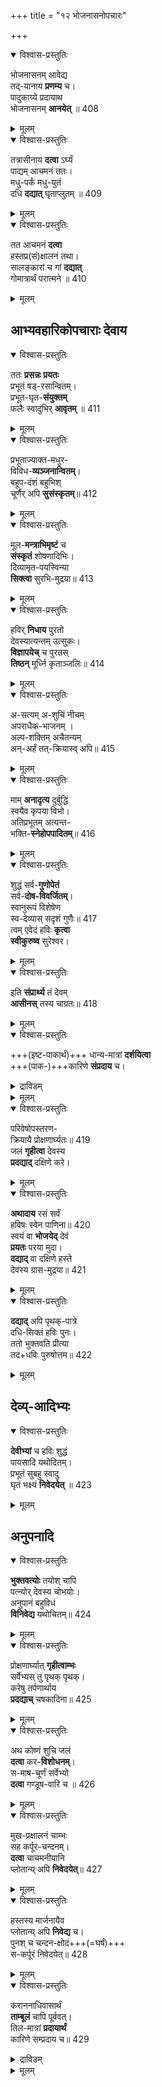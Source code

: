 +++
title = "१२ भोजनासनोपचारः"

+++
<details open><summary>विश्वास-प्रस्तुतिः</summary>

भोजनासनम् आवेद्य  
तद्-यानाय **प्रणम्य** च।  
पादुकाग्र्ये प्रदायाथ  
भोजनासनम् **आनयेत्** ॥ 408
</details>

<details><summary>मूलम्</summary>

भोजनासनमावेद्य तद्यानाय प्रणम्य च।  
पादुकाग्र्ये प्रदायाथ भोजनासनमानयेत् ॥ 408
</details>


<details open><summary>विश्वास-प्रस्तुतिः</summary>

तत्रासीनाय **दत्वा** ऽर्घ्यं  
पाद्यम् आचमनं ततः।  
मधु-पर्कं मधु-युतं  
दधि **दद्यात्** घृताप्लुतम् ॥ 409
</details>

<details><summary>मूलम्</summary>

तत्रासीनाय दत्वाऽर्घ्यं पाद्यमाचमनं ततः।  
मधुपर्कं मधुयुतं दधि दद्यात् घृताप्लुतम् ॥ 409
</details>


<details open><summary>विश्वास-प्रस्तुतिः</summary>

तत आचमनं **दत्वा**  
हस्तप्र(सं)क्षालनं तथा।  
सालङ्कारां च गां **दद्यात्**  
गोमात्रार्थं परात्मने ॥ 410
</details>

<details><summary>मूलम्</summary>

तत आचमनं दत्वा हस्तप्र(सं)क्षालनं तथा।  
सालङ्कारां च गां दद्यात् गोमात्रार्थं परात्मने ॥ 410
</details>

## आभ्यवहारिकोपचाराः देवाय

<details open><summary>विश्वास-प्रस्तुतिः</summary>

ततः **प्रसन्नः प्रयतः**  
प्रभूतं षड्-रसान्वितम्।  
प्रभूत-घृत-**संयुक्तम्**  
फलैः स्वादुभिर् **आवृतम्** ॥ 411
</details>

<details><summary>मूलम्</summary>

ततः प्रसन्नः प्रयतः प्रभूतं षड्रसान्वितम्।  
प्रभूतघृतसंयुक्तम् फलैः स्वादुभिरावृतम् ॥ 411
</details>


<details open><summary>विश्वास-प्रस्तुतिः</summary>

प्रभूताज्याक्त-मधुर-  
विविध-**व्यञ्जनान्वितम्**।  
बहूप-दंशं बहुभिश्  
चूर्णैर् अपि **सुसंस्कृतम्**॥ 412
</details>

<details><summary>मूलम्</summary>

प्रभूताज्याक्तमधुरविविधव्यञ्जनान्वितम्।  
बहूपदंशं बहुभिश् चूर्णैरपि सुसंस्कृतम्॥ 412
</details>


<details open><summary>विश्वास-प्रस्तुतिः</summary>

मूल-**मन्त्राभिमृष्टं** च  
**संस्कृतं** शोषणादिभिः।  
दिव्यामृत-पयस्विन्या  
**सिक्त्वा** सुरभि-मुद्रया॥ 413
</details>

<details><summary>मूलम्</summary>

मूलमन्त्राभिमृष्टं च संस्कृतं शोषणादिभिः।  
दिव्यामृतपयस्विन्या सिक्त्वा सुरभिमुद्रया॥ 413
</details>


<details open><summary>विश्वास-प्रस्तुतिः</summary>

हविर् **निधाय** पुरतो  
देवस्यात्यन्तम् उत्सुकः।  
**विज्ञापयेच्** च पुरतस्  
**तिष्ठन्** मूर्ध्नि कृताञ्जलिः॥ 414
</details>

<details><summary>मूलम्</summary>

हविर्निधाय पुरतः देवस्यात्यन्तमुत्सुकः।  
विज्ञापयेच्च पुरतः तिष्ठन् मूर्ध्नि कृताञ्जलिः॥ 414
</details>


<details open><summary>विश्वास-प्रस्तुतिः</summary>

अ-सत्यम् अ-शुचिं नीचम्  
अपराधैक-भाजनम् ।  
अल्प-शक्तिम् अचैतन्यम्  
अन्-अर्हं तत्-क्रियास्व् अपि॥ 415
</details>

<details><summary>मूलम्</summary>

असत्यमशुचिं नीचमपराधैकभाजनम् ।  
अल्पशक्तिमचैतन्यम् अनर्हं तत्क्रियास्वपि॥ 415
</details>


<details open><summary>विश्वास-प्रस्तुतिः</summary>

माम् **अनादृत्य** दुर्बुद्धिं  
स्वयैव कृपया विभो।  
अतिप्रभूतम् अत्यन्त-  
भक्ति-**स्नेहोपपादितम्**॥ 416
</details>

<details><summary>मूलम्</summary>

मामनादृत्य दुर्बुद्धिं स्वयैव कृपया विभो।  
अतिप्रभूतमत्यन्तभक्तिस्नेहोपपादितम्॥ 416
</details>


<details open><summary>विश्वास-प्रस्तुतिः</summary>

शुद्धं सर्व-**गुणोपेतं**  
सर्व-**दोष-विवर्जितम्**।  
स्वानुरूपं विशेषेण  
स्व-देव्यास् सदृशं गुणैः॥ 417  
त्वम् एवेदं हविः **कृत्वा**  
**स्वीकुरुष्व** सुरेश्वर।
</details>

<details><summary>मूलम्</summary>

शुद्धं सर्वगुणोपेतं सर्वदोषविवर्जितम्।  
स्वानुरूपं विशेषेण स्वदेव्यास्सदृशं गुणैः॥ 417  
त्वमेवेदं हविः कृत्वा स्वीकुरुष्व सुरेश्वर।
</details>


<details open><summary>विश्वास-प्रस्तुतिः</summary>

इति **संप्रार्थ्य** तं देवम्  
**आसीनस्** तस्य चाग्रतः॥ 418
</details>

<details><summary>मूलम्</summary>

इति संप्रार्थ्य तं देवम् आसीनस्तस्य चाग्रतः॥ 418
</details>


<details open><summary>विश्वास-प्रस्तुतिः</summary>

+++(इष्ट-पाकार्थं)+++ धान्य-मात्रां **दर्शयित्वा**  
+++(पाक-)+++कारिणे **संप्रदाय** च।  
</details>

<details><summary>द्राविडम्</summary>

इप्पडि ऎम्बॆरुमानै प्रार्त्तित्तु विट्टु  
ऎदिरिल् उट्कार्न्दु  
तान्य मात्रैयैप् पागगैङ्गर्यबररुक्कुक् कॊडुत्तु-विट्टु
[कीऴे [370] तण्डुल मात्रै, वित्त मात्रै, को मात्रै ऎन मूण्ड्रु सॊल्लप् पॆट्रन. इप्पोदु धान्य मात्रै.] 
q.कळ् (ऎदु?) ऎनन तन् :
</details>

<details><summary>मूलम्</summary>

धान्यमात्रां दर्शयित्वा कारिणे संप्रदाय च।  
</details>


<details open><summary>विश्वास-प्रस्तुतिः</summary>

परिवेषोपस्तरण-  
क्रियायै प्रोक्षणार्घ्यतः॥ 419  
जलं **गृहीत्वा** देवस्य  
**प्रदद्याद्** दक्षिणे करे।  
</details>

<details><summary>मूलम्</summary>

परिवेषोपस्तरणक्रियायै प्रोक्षणार्घ्यतः॥ 419  
जलं गृहीत्वा देवस्य प्रदद्याद्दक्षिणे करे।  
</details>


<details open><summary>विश्वास-प्रस्तुतिः</summary>

**अथादाय** रसं सर्वं  
हविषः स्वेन पाणिना॥ 420  
स्वयं वा **भोजयेद्** देवं  
**प्रयतः** परया मुदा।  
**दद्याद्** वा दक्षिणे हस्ते  
देवस्य ग्रास-मुद्रया॥ 421
</details>

<details><summary>मूलम्</summary>

अथादाय रसं सर्वं हविषः स्वेन पाणिना॥ 420  
स्वयं वा भोजयेद्देवं प्रयतः परया मुदा।  
दद्याद्वा दक्षिणे हस्ते देवस्य ग्रासमुद्रया॥ 421
</details>


<details open><summary>विश्वास-प्रस्तुतिः</summary>

**दद्याद्** अपि पृथक्-पात्रे  
दधि-सिक्तं हविः पुनः।  
ततो भुक्तवति प्रीत्या  
तद+धविः पुरुषोत्तम॥ 422
</details>

<details><summary>मूलम्</summary>

दद्यादपि पृथक्पात्रे दधिसिक्तं हविः पुनः।  
ततो भुक्तवति प्रीत्या तद्धविः पुरुषोत्तम॥ 422
</details>

## देव्य्-आदिभ्यः
<details open><summary>विश्वास-प्रस्तुतिः</summary>

**देवीभ्यां** च हविः शुद्धं  
पायसादि यथोदितम्।  
प्रभूतं सुबहु स्वादु  
घृतं भक्ष्यं **निवेदयेत्** ॥ 423
</details>

<details><summary>मूलम्</summary>

देवीभ्यां च हविः शुद्धं पायसादि यथोदितम्।  
प्रभूतं सुबहु स्वादु घृतं भक्ष्यं निवेदयेत् ॥ 423
</details>

## अनुपनादि
<details open><summary>विश्वास-प्रस्तुतिः</summary>

**भुक्तवत्योः** तयोश् चापि  
पत्न्योर् देवस्य चोभयोः।  
अनुपानं बहुविधं  
**विनिवेद्य** यथोचितम्॥ 424
</details>

<details><summary>मूलम्</summary>

भुक्तवत्योः तयोश्चापि पत्न्योर्देवस्य चोभयोः।  
अनुपानं बहुविधं विनिवेद्य यथोचितम्॥ 424
</details>


<details open><summary>विश्वास-प्रस्तुतिः</summary>

प्रोक्षणार्घ्यात् **गृहीत्वाम्भः**  
सर्वेभ्यस् तु पृथक् पृथक्।  
करेषु तर्पणार्थाय  
**प्रदद्याच्** चषकादिना॥ 425
</details>

<details><summary>मूलम्</summary>

प्रोक्षणार्घ्यात् गृहीत्वाम्भः सर्वेभ्यस्तु पृथक् पृथक्।  
करेषु तर्पणार्थाय प्रदद्याच्चषकादिना॥ 425
</details>


<details open><summary>विश्वास-प्रस्तुतिः</summary>

अथ कोष्णं शुचि जलं  
**दत्वा** कर-**विशोधनम्**।  
स-माष-चूर्णं सर्वेभ्यो  
**दत्वा** गण्डूष-वारि च ॥ 426
</details>

<details><summary>मूलम्</summary>

अथ कोष्णं शुचि जलं दत्वा करविशोधनम्।  
समाषचूर्णं सर्वेभ्यो दत्वा गण्डूषवारि च ॥ 426
</details>


<details open><summary>विश्वास-प्रस्तुतिः</summary>

मुख-प्रक्षालनं चाम्भः  
सह कर्पूर-चन्दनम्।  
**दत्वा** चाचमनीयानि  
प्लोतान्य् अपि **निवेदयेत्**॥ 427
</details>

<details><summary>मूलम्</summary>

मुखप्रक्षालनं चाम्भः सह कर्पूरचन्दनम्।  
दत्वा चाचमनीयानि प्लोतान्यपि निवेदयेत्॥ 427
</details>


<details open><summary>विश्वास-प्रस्तुतिः</summary>

हस्तस्य मार्जनायैव  
प्लोतान्य् अपि **निवेद्य** च।  
पुनश् च चन्दन-क्षोदं+++(=घर्षं)+++  
स-कर्पूरं निवेदयेत्॥ 428
</details>

<details><summary>मूलम्</summary>

हस्तस्य मार्जनायैव प्लोतान्यपि निवेद्य च।  
पुनश्च चन्दनक्षोदं सकर्पूरं निवेदयेत्॥ 428
</details>


<details open><summary>विश्वास-प्रस्तुतिः</summary>

कराननाधिवासार्थं  
**ताम्बूलं** चापि पूर्ववत्।  
तिल-मात्रां **प्रदायार्थं**  
कारिणे सम्प्रदाय च॥ 429
</details>

<details><summary>द्राविडम्</summary>

तण्डुलमात्रादिगळैप्पोल् तिलमात्रैयुम् ऒण्ड्रु.  
अदैप् पॆरुमानुक्कु समर्प्पित्तु  
परिसारगरिडम् सेर्प्पदु.  
</details>


<details><summary>मूलम्</summary>

कराननाधिवासार्थं ताम्बूलं चापि पूर्ववत्।  
तिलमात्रां प्रदायार्थं कारिणे सम्प्रदाय च॥ 429
</details>
